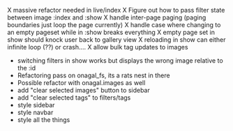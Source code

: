 
X massive refactor needed in live/index
X Figure out how to pass filter state between image :index and :show
X handle inter-page paging (paging boundaries just loop the page currently)
X handle case where changing to an empty pageset while in :show breaks everything
X empty page set in show should knock user back to gallery view 
X reloading in show can either infinite loop (??) or crash....
X allow bulk tag updates to images

- switching filters in show works but displays the wrong image relative to the :id
- Refactoring pass on onagal_fs, its a rats nest in there
- Possible refactor with onagal.images as well
- add "clear selected images" button to sidebar
- add "clear selected tags" to filters/tags 
- style sidebar
- style navbar
- style all the things
